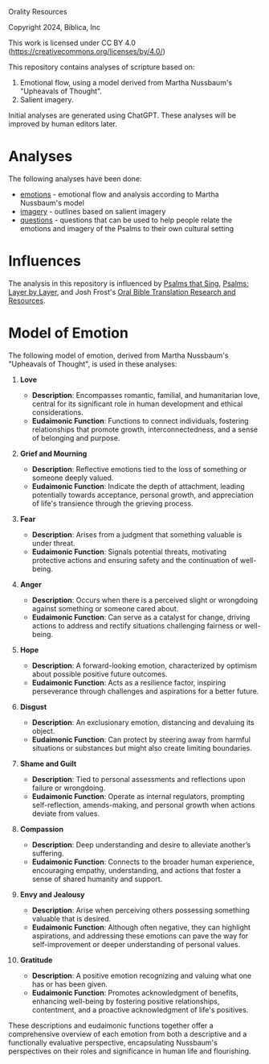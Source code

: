 Orality Resources

Copyright 2024, Biblica, Inc

This work is licensed under CC BY 4.0 (https://creativecommons.org/licenses/by/4.0/)

This repository contains analyses of scripture based on:

1. Emotional flow, using a model derived from Martha Nussbaum's "Upheavals of Thought".
2. Salient imagery.

Initial analyses are generated using ChatGPT.  These analyses will be improved
by human editors later. 

# Analyses

The following analyses have been done:

- [emotions](./emotions) - emotional flow and analysis according to Martha Nussbaum's model
- [imagery](./imagery-scenes) - outlines based on salient imagery
- [questions](./questions) - questions that can be used to help people relate the emotions and imagery of the Psalms to their own cultural setting

# Influences

The analysis in this repository is influenced by [Psalms that Sing](https://www.psalmsthatsing.org/), [Psalms: Layer by Layer](https://psalms.cdbr.org/w/Welcome), and Josh Frost's [Oral Bible Translation Research and Resources](https://publish.obsidian.md/obt-research-and-resources/).


# Model of Emotion

The following model of emotion, derived from Martha Nussbaum's "Upheavals of Thought", 
is used in these analyses:

1. **Love**
   - **Description**: Encompasses romantic, familial, and humanitarian love, central for its significant role in human development and ethical considerations.
   - **Eudaimonic Function**: Functions to connect individuals, fostering relationships that promote growth, interconnectedness, and a sense of belonging and purpose.

2. **Grief and Mourning**
   - **Description**: Reflective emotions tied to the loss of something or someone deeply valued.
   - **Eudaimonic Function**: Indicate the depth of attachment, leading potentially towards acceptance, personal growth, and appreciation of life's transience through the grieving process.

3. **Fear**
   - **Description**: Arises from a judgment that something valuable is under threat.
   - **Eudaimonic Function**: Signals potential threats, motivating protective actions and ensuring safety and the continuation of well-being.

4. **Anger**
   - **Description**: Occurs when there is a perceived slight or wrongdoing against something or someone cared about.
   - **Eudaimonic Function**: Can serve as a catalyst for change, driving actions to address and rectify situations challenging fairness or well-being.

5. **Hope**
   - **Description**: A forward-looking emotion, characterized by optimism about possible positive future outcomes.
   - **Eudaimonic Function**: Acts as a resilience factor, inspiring perseverance through challenges and aspirations for a better future.

6. **Disgust**
   - **Description**: An exclusionary emotion, distancing and devaluing its object.
   - **Eudaimonic Function**: Can protect by steering away from harmful situations or substances but might also create limiting boundaries.

7. **Shame and Guilt**
   - **Description**: Tied to personal assessments and reflections upon failure or wrongdoing.
   - **Eudaimonic Function**: Operate as internal regulators, prompting self-reflection, amends-making, and personal growth when actions deviate from values.

8. **Compassion**
   - **Description**: Deep understanding and desire to alleviate another’s suffering.
   - **Eudaimonic Function**: Connects to the broader human experience, encouraging empathy, understanding, and actions that foster a sense of shared humanity and support.

9. **Envy and Jealousy**
   - **Description**: Arise when perceiving others possessing something valuable that is desired.
   - **Eudaimonic Function**: Although often negative, they can highlight aspirations, and addressing these emotions can pave the way for self-improvement or deeper understanding of personal values.

10. **Gratitude**
    - **Description**: A positive emotion recognizing and valuing what one has or has been given.
    - **Eudaimonic Function**: Promotes acknowledgment of benefits, enhancing well-being by fostering positive relationships, contentment, and a proactive acknowledgment of life's positives.

These descriptions and eudaimonic functions together offer a comprehensive overview of each emotion from both a descriptive and a functionally evaluative perspective, encapsulating Nussbaum's perspectives on their roles and significance in human life and flourishing.

